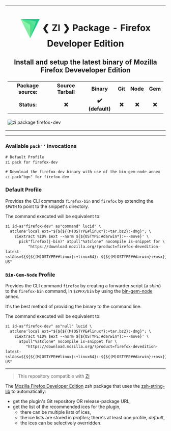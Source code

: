 <table><tr><td>
<h1 align="center">
  <p><a target="_self" href="https://github.com/z-shell/zi/">
  <img align="center" src="https://github.com/z-shell/zi/raw/main/docs/images/logo.svg" width="60px" height="60px" alt="ZI Logo" /></a>
    ❮ ZI ❯ Package - Firefox Developer Edition </p>
</h1>
<h2 align="center">
  <p> Install and setup the latest binary of Mozilla Firefox Deveveloper Edition </p>
</h2>
<h3 align="center">
<table>
    <tr>
        <td><b>Package source:</b></td>
        <td>Source Tarball</td>
        <td>Binary</td>
        <td>Git</td>
        <td>Node</td>
        <td>Gem</td>
    </tr>
    <tr>
        <td><b>Status:</b></td>
        <td>❌</td>
        <td>✔️ (default)</td>
        <td>❌</td>
        <td>❌</td>
        <td>❌</td>
    </tr>
</table></h3>
  <p><img align="center" src="https://user-images.githubusercontent.com/59910950/161095968-8f10a351-9fc1-412a-903c-b3eeed601c71.gif" width="100%" height="auto" alt="zi package firefox-dev" /></p>
</td></tr></table><hr />

### Available `pack''` invocations

```shell
# Default Profile
zi pack for firefox-dev
```

```shell
# Download the firefox-dev binary with use of the bin-gem-node annex
zi pack"bgn" for firefox-dev
```

### Default Profile

Provides the CLI commands `firefox-bin` and `firefox` by extending the `$PATH` to point to the snippet's directory.

The command executed will be equivalent to:

```shell
zi id-as"firefox-dev" as"command" lucid" \
  atclone'local ext="${${${(M)OSTYPE#linux*}:+tar.bz2}:-dmg}"; \
    ziextract %ID% $ext --norm ${${OSTYPE:#darwin*}:+--move}' \
      pick"firefox(|-bin)" atpull"%atclone" nocompile is-snippet for \
          "https://download.mozilla.org/?product=firefox-devedition-latest-ssl&os=${${${(M)OSTYPE##linux}:+linux64}:-${${(M)OSTYPE##darwin}:+osx}}&lang=en-US"
```

### `Bin-Gem-Node` Profile

Provides the CLI command `firefox` by creating a forwarder script (a _shim_) to the `firefox-bin` command, in `$ZPFX/bin` by using the [bin-gem-node](https://github.com/z-shell/z-a-bin-gem-node) annex.

It's the best method of providing the binary to the command line.

The command executed will be equivalent to:

```shell
zi id-as"firefox-dev" as"null" lucid \
  atclone'local ext="${${${(M)OSTYPE#linux*}:+tar.bz2}:-dmg}"; \
    ziextract %ID% $ext --norm ${${OSTYPE:#darwin*}:+--move}' \
      atpull"%atclone" nocompile is-snippet for \
         "https://download.mozilla.org/?product=firefox-devedition-latest-ssl&os=${${${(M)OSTYPE##linux}:+linux64}:-${${(M)OSTYPE##darwin}:+osx}}&lang=en-US"
```

---

> This repository compatible with [ZI](https://github.com/z-shell/zi)

The [Mozilla Firefox Developer Edition](https://www.mozilla.org/en-US/firefox/developer/) zsh package that uses the [zsh-string-lib](https://github.com/z-shell/zsh-string-lib) to automatically:

- get the plugin's Git repository OR release-package URL,
- get the list of the recommended ices for the plugin,
  - there can be multiple lists of ices,
  - the ice lists are stored in _profiles_; there's at least one profile, _default_,
  - the ices can be selectively overridden.
